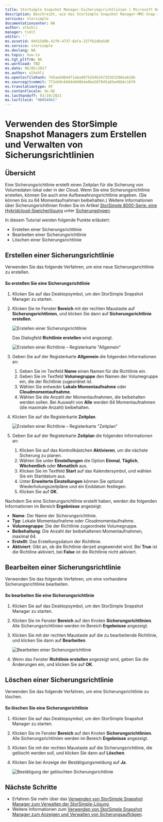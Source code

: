 ```yaml
---
title: StorSimple Snapshot Manager-Sicherungsrichtlinien | Microsoft Docs
description: Beschreibt, wie das StorSimple Snapshot Manager-MMC-Snap-in zum Erstellen und Verwalten von Sicherungsrichtlinien verwendet wird, die geplante Sicherungen steuern.
services: storsimple
documentationcenter: NA
author: alkohli
manager: timlt
editor: ''
ms.assetid: 04415d0b-42f0-4737-8afa-257fb2dbe5d0
ms.service: storsimple
ms.devlang: NA
ms.topic: how-to
ms.tgt_pltfrm: NA
ms.workload: TBD
ms.date: 06/05/2017
ms.author: alkohli
ms.openlocfilehash: 745aeb9844f1abad075d34b34735563200ea618b
ms.sourcegitcommit: 772eb9c6684dd4864e0ba507945a83e48b8c16f0
ms.translationtype: HT
ms.contentlocale: de-DE
ms.lasthandoff: 03/19/2021
ms.locfileid: "90054941"
---
```

# <a name="use-storsimple-snapshot-manager-to-create-and-manage-backup-policies"></a>Verwenden des StorSimple Snapshot Managers zum Erstellen und Verwalten von Sicherungsrichtlinien
## <a name="overview"></a>Übersicht
Eine Sicherungsrichtlinie erstellt einen Zeitplan für die Sicherung von Volumedaten lokal oder in der Cloud. Wenn Sie eine Sicherungsrichtlinie erstellen, können Sie auch eine Aufbewahrungsrichtlinie angeben. (Sie können bis zu 64 Momentaufnahmen beibehalten.) Weitere Informationen über Sicherungsrichtlinien finden Sie im Artikel [StorSimple 8000-Serie: eine Hybridcloud-Speicherlösung](storsimple-overview.md) unter [Sicherungstypen](storsimple-what-is-snapshot-manager.md#backup-types-and-backup-policies).

In diesem Tutorial werden folgende Punkte erläutert:

* Erstellen einer Sicherungsrichtlinie
* Bearbeiten einer Sicherungsrichtlinie
* Löschen einer Sicherungsrichtlinie

## <a name="create-a-backup-policy"></a>Erstellen einer Sicherungsrichtlinie
Verwenden Sie das folgende Verfahren, um eine neue Sicherungsrichtlinie zu erstellen.

#### <a name="to-create-a-backup-policy"></a>So erstellen Sie eine Sicherungsrichtlinie
1. Klicken Sie auf das Desktopsymbol, um den StorSimple Snapshot Manager zu starten.
2. Klicken Sie im Fenster **Bereich** mit der rechten Maustaste auf **Sicherungsrichtlinien**, und klicken Sie dann auf **Sicherungsrichtlinie erstellen**.

    ![Erstellen einer Sicherungsrichtlinie](./media/storsimple-snapshot-manager-manage-backup-policies/HCS_SSM_Create_BU_policy.png)

    Das Dialogfeld **Richtlinie erstellen** wird angezeigt.

    ![Erstellen einer Richtlinie – Registerkarte "Allgemein"](./media/storsimple-snapshot-manager-manage-backup-policies/HCS_SSM_Create_policy_general.png)
3. Geben Sie auf der Registerkarte **Allgemein** die folgenden Informationen an:

   1. Geben Sie im Textfeld **Name** einen Namen für die Richtlinie ein.
   2. Geben Sie im Textfeld **Volumegruppe** den Namen der Volumegruppe ein, die der Richtlinie zugeordnet ist.
   3. Wählen Sie entweder **Lokale Momentaufnahme** oder **Cloudmomentaufnahme**.
   4. Wählen Sie die Anzahl der Momentaufnahmen, die beibehalten werden sollen. Bei Auswahl von **Alle** werden 64 Momentaufnahmen (die maximale Anzahl) beibehalten.
4. Klicken Sie auf die Registerkarte **Zeitplan**.

    ![Erstellen einer Richtlinie – Registerkarte "Zeitplan"](./media/storsimple-snapshot-manager-manage-backup-policies/HCS_SSM_Create_policy_schedule.png)
5. Geben Sie auf der Registerkarte **Zeitplan** die folgenden Informationen an:

   1. Klicken Sie auf das Kontrollkästchen **Aktivieren**, um die nächste Sicherung zu planen.
   2. Wählen Sie unter **Einstellungen** die Option **Einmal**, **Täglich**, **Wöchentlich** oder **Monatlich** aus.
   3. Klicken Sie im Textfeld **Start** auf das Kalendersymbol, und wählen Sie ein Startdatum aus.
   4. Unter **Erweiterte Einstellungen** können Sie optional Wiederholungszeitpläne und ein Enddatum festlegen.
   5. Klicken Sie auf **OK**.

Nachdem Sie eine Sicherungsrichtlinie erstellt haben, werden die folgenden Informationen im Bereich **Ergebnisse** angezeigt:

* **Name**: Der Name der Sicherungsrichtlinie.
* **Typ**: Lokale Momentaufnahme oder Cloudmomentaufnahme.
* **Volumegruppe**: Die der Richtlinie zugeordnete Volumegruppe.
* **Beibehaltung**: Die Anzahl der beibehaltenen Momentaufnahmen, maximal 64.
* **Erstellt**: Das Erstellungsdatum der Richtlinie.
* **Aktiviert**: Gibt an, ob die Richtlinie derzeit angewendet wird. Bei **True** ist die Richtline aktiviert, bei **False** ist die Richtlinie nicht aktiviert.

## <a name="edit-a-backup-policy"></a>Bearbeiten einer Sicherungsrichtlinie
Verwenden Sie das folgende Verfahren, um eine vorhandene Sicherungsrichtlinie bearbeiten.

#### <a name="to-edit-a-backup-policy"></a>So bearbeiten Sie eine Sicherungsrichtlinie
1. Klicken Sie auf das Desktopsymbol, um den StorSimple Snapshot Manager zu starten.
2. Klicken Sie im Fenster **Bereich** auf den Knoten **Sicherungsrichtlinien**. Alle Sicherungsrichtlinien werden im Bereich **Ergebnisse** angezeigt.
3. Klicken Sie mit der rechten Maustaste auf die zu bearbeitende Richtlinie, und klicken Sie dann auf **Bearbeiten**.

    ![Bearbeiten einer Sicherungsrichtlinie](./media/storsimple-snapshot-manager-manage-backup-policies/HCS_SSM_Edit_BU_policy.png)
4. Wenn das Fenster **Richtlinie erstellen** angezeigt wird, geben Sie die Änderungen ein, und klicken Sie auf **OK**.

## <a name="delete-a-backup-policy"></a>Löschen einer Sicherungsrichtlinie
Verwenden Sie das folgende Verfahren, um eine Sicherungsrichtlinie zu löschen.

#### <a name="to-delete-a-backup-policy"></a>So löschen Sie eine Sicherungsrichtlinie
1. Klicken Sie auf das Desktopsymbol, um den StorSimple Snapshot Manager zu starten.
2. Klicken Sie im Fenster **Bereich** auf den Knoten **Sicherungsrichtlinien**. Alle Sicherungsrichtlinien werden im Bereich **Ergebnisse** angezeigt.
3. Klicken Sie mit der rechten Maustaste auf die Sicherungsrichtlinie, die gelöscht werden soll, und klicken Sie dann auf **Löschen**.
4. Klicken Sie bei Anzeige der Bestätigungsmeldung auf **Ja**.

    ![Bestätigung der gelöschten Sicherungsrichtlinie](./media/storsimple-snapshot-manager-manage-backup-policies/HCS_SSM_Delete_BU_policy.png)

## <a name="next-steps"></a>Nächste Schritte
* Erfahren Sie mehr über das [Verwenden von StorSimple Snapshot Manager zum Verwalten der StorSimple-Lösung](storsimple-snapshot-manager-admin.md).
* Weitere Informationen zum [Verwenden von StorSimple Snapshot Manager zum Anzeigen und Verwalten von Sicherungsaufträgen](storsimple-snapshot-manager-manage-backup-jobs.md).
